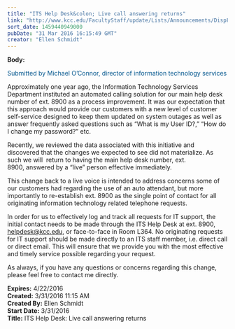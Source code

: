 ```yaml
---
title: "​ITS Help Desk&colon; Live call answering returns"
link: "http://www.kcc.edu/FacultyStaff/update/Lists/Announcements/DispForm.aspx?ID=2194"
sort_date: 1459440949000
pubDate: "31 Mar 2016 16:15:49 GMT"
creator: "Ellen Schmidt"
---
```


<div><b>Body:</b> <div class="ExternalClass98A096F0DA9D44FABD640CCF09F1FC5C"><p>​<span style="color:#00558d">Submitted by Michael O’Connor, director of information technology services</span></p>
<p><span style="color:#00558d"></span>Approximately one year ago, the Information Technology Services Department instituted an automated calling solution for our main help desk number of ext. 8900 as a process improvement. It was our expectation that this approach would provide our customers with a new level of customer self-service designed to keep them updated on system outages as well as answer frequently asked questions such as “What is my User ID?,” “How do I change my password?” etc.</p>
<p>Recently, we reviewed the data associated with this initiative and discovered that the changes we expected to see did not materialize. As such we will  return to having the main help desk number, ext. 8900, answered by a “live” person effective immediately.</p>
<p>This change back to a live voice is intended to address concerns some of our customers had regarding the use of an auto attendant, but more importantly to re-establish ext. 8900 as the single point of contact for all originating information technology related telephone requests.</p>
<p>In order for us to effectively log and track all requests for IT support, the initial contact needs to be made through the ITS Help Desk at ext. 8900, <a href="mailto:helpdesk@kcc.edu">helpdesk@kcc.edu</a>, or face-to-face in Room L364. No originating requests for IT support should be made directly to an ITS staff member, i.e. direct call or direct email. This will ensure that we provide you with the most effective and timely service possible regarding your request.</p>
<p>As always, if you have any questions or concerns regarding this change, please feel free to contact me directly.</p></div></div>
<div><b>Expires:</b> 4/22/2016</div>
<div><b>Created:</b> 3/31/2016 11:15 AM</div>
<div><b>Created By:</b> Ellen Schmidt</div>
<div><b>Start Date:</b> 3/31/2016</div>
<div><b>Title:</b> ​ITS Help Desk: Live call answering returns</div>
